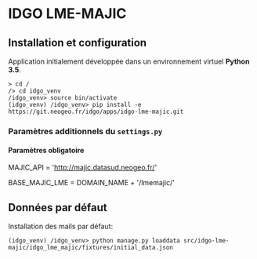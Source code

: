 # IDGO LME-MAJIC

## Installation et configuration

Application initialement développée dans un environnement virtuel __Python 3.5__.

```shell
> cd /
/> cd idgo_venv
/idgo_venv> source bin/activate
(idgo_venv) /idgo_venv> pip install -e https://git.neogeo.fr/idgo/apps/idgo-lme-majic.git
```

### Paramètres additionnels du `settings.py`


#### Paramètres obligatoire

MAJIC_API = 'http://majic.datasud.neogeo.fr/'

BASE_MAJIC_LME = DOMAIN_NAME + '/lmemajic/'


## Données par défaut

Installation des mails par défaut:

```
(idgo_venv) /idgo_venv> python manage.py loaddata src/idgo-lme-majic/idgo_lme_majic/fixtures/initial_data.json
```
